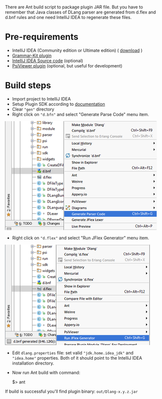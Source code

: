 There are Ant build script to package plugin JAR file. But you have to remember that 
Java classes of DLang parser are generated from d.flex and d.bnf rules and one need IntelliJ IDEA to regenerate
these files.

# Pre-requirements
* IntelliJ IDEA (Community edition or Ultimate edition) ( [download](http://www.jetbrains.com/idea/download/) )
* [Grammar-Kit plugin](https://github.com/JetBrains/Grammar-Kit)
* [IntelliJ IDEA Source code](https://github.com/JetBrains/intellij-community) (optional)
* [PsiViewer plugin](http://plugins.intellij.net/plugin/?null&pluginId=227) (optional, but useful for development)

# Build steps
* Import project to IntelliJ IDEA
* Setup Plugin SDK according to [documentation](https://confluence.jetbrains.com/display/IDEADEV/Getting+Started+with+Plugin+Development#GettingStartedwithPluginDevelopment-anchor2)
* Clear `"gen"` directory
* Right click on `"d.bfn"` and select "Generate Parse Code" menu item.

![Generate Parse Code](../images/GenerateParserCode.png)

* Right click on `"d.flex"` and select "Run JFlex Generator" menu item.

![Run JFlex Generator](../images/RunJFlexGenerator.png)

* Edit `dlang.properties` file: set valid `"jdk.home.idea_jdk"` and `"idea.home"` properties. Both of it should point
  to the IntelliJ IDEA installation directory.
* Now run Ant build with command:

    $> ant

If build is successful you'll find plugin binary: `out/Dlang-x.y.z.jar`
